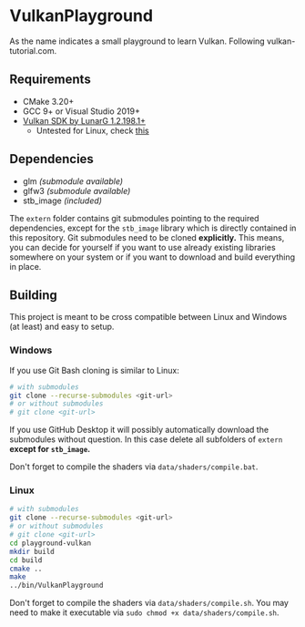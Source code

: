 # VulkanPlayground
As the name indicates a small playground to learn Vulkan.
Following vulkan-tutorial.com.

## Requirements
- CMake 3.20+
- GCC 9+ or Visual Studio 2019+
- [Vulkan SDK by LunarG 1.2.198.1+](https://sdk.lunarg.com/sdk/download/1.2.198.1/windows/VulkanSDK-1.2.198.1-Installer.exe)
    - Untested for Linux, check [this](https://vulkan-tutorial.com/Development_environment)

## Dependencies
- glm *(submodule available)*
- glfw3 *(submodule available)*
- stb_image *(included)*

The `extern` folder contains git submodules pointing to the required dependencies, except for the `stb_image` library which is directly contained in this repository.
Git submodules need to be cloned **explicitly.**
This means, you can decide for yourself if you want to use already existing libraries somewhere on your system or if you want to download and build everything in place.

## Building
This project is meant to be cross compatible between Linux and Windows (at least) and easy to setup.

### Windows

If you use Git Bash cloning is similar to Linux:
```bash
# with submodules
git clone --recurse-submodules <git-url>
# or without submodules
# git clone <git-url>
```

If you use GitHub Desktop it will possibly automatically download the submodules without question.
In this case delete all subfolders of `extern` **except for `stb_image`.**

Don't forget to compile the shaders via `data/shaders/compile.bat`.

### Linux

```bash
# with submodules
git clone --recurse-submodules <git-url>
# or without submodules
# git clone <git-url>
cd playground-vulkan
mkdir build
cd build
cmake ..
make
../bin/VulkanPlayground
```

Don't forget to compile the shaders via `data/shaders/compile.sh`.
You may need to make it executable via `sudo chmod +x data/shaders/compile.sh`.

